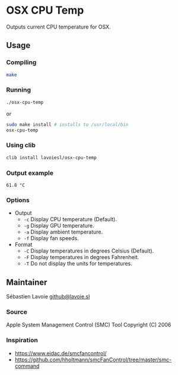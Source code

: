 # OSX CPU Temp

Outputs current CPU temperature for OSX.

## Usage

### Compiling

```bash
make
```

### Running

```bash
./osx-cpu-temp
```

or

```bash
sudo make install # installs to /usr/local/bin
osx-cpu-temp
```

### Using clib

```bash
clib install lavoiesl/osx-cpu-temp
```

### Output example

```
61.8 °C
```

### Options

* Output
    * `-c` Display CPU temperature (Default).
    * `-g` Display GPU temperature.
    * `-a` Display ambient temperature.
    * `-f` Display fan speeds.
* Format
    * `-C` Display temperatures in degrees Celsius (Default).
    * `-F` Display temperatures in degrees Fahrenheit.
    * `-T` Do not display the units for temperatures.

## Maintainer

Sébastien Lavoie <github@lavoie.sl>

### Source

Apple System Management Control (SMC) Tool
Copyright (C) 2006

### Inspiration

 * https://www.eidac.de/smcfancontrol/
 * https://github.com/hholtmann/smcFanControl/tree/master/smc-command
